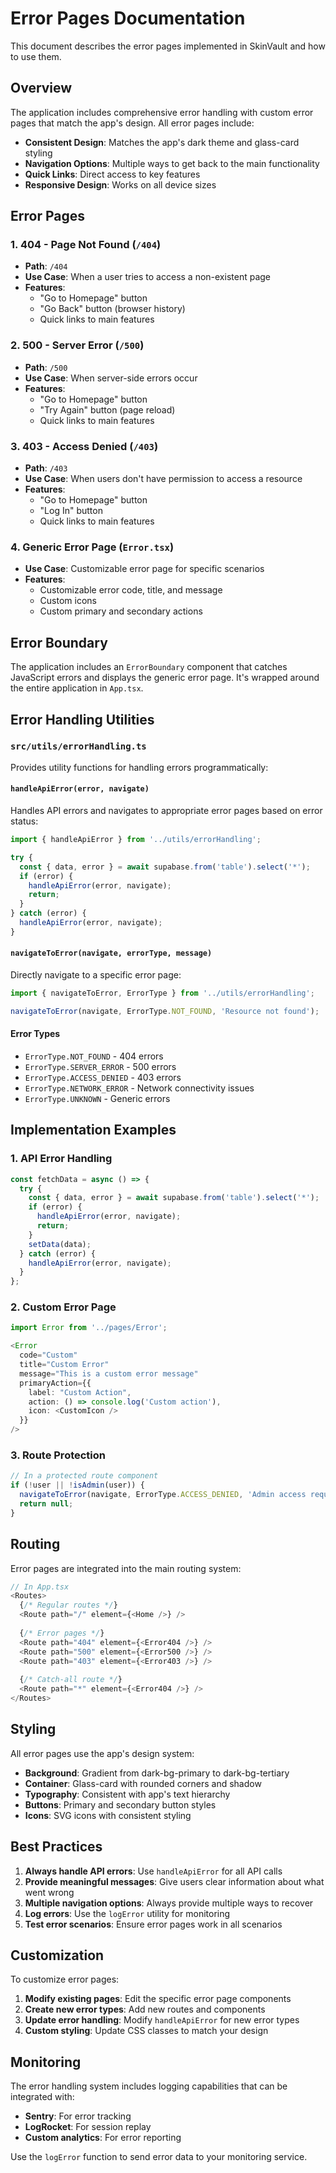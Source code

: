 # Error Pages Documentation

This document describes the error pages implemented in SkinVault and how to use them.

## Overview

The application includes comprehensive error handling with custom error pages that match the app's design. All error pages include:

- **Consistent Design**: Matches the app's dark theme and glass-card styling
- **Navigation Options**: Multiple ways to get back to the main functionality
- **Quick Links**: Direct access to key features
- **Responsive Design**: Works on all device sizes

## Error Pages

### 1. 404 - Page Not Found (`/404`)
- **Path**: `/404`
- **Use Case**: When a user tries to access a non-existent page
- **Features**:
  - "Go to Homepage" button
  - "Go Back" button (browser history)
  - Quick links to main features

### 2. 500 - Server Error (`/500`)
- **Path**: `/500`
- **Use Case**: When server-side errors occur
- **Features**:
  - "Go to Homepage" button
  - "Try Again" button (page reload)
  - Quick links to main features

### 3. 403 - Access Denied (`/403`)
- **Path**: `/403`
- **Use Case**: When users don't have permission to access a resource
- **Features**:
  - "Go to Homepage" button
  - "Log In" button
  - Quick links to main features

### 4. Generic Error Page (`Error.tsx`)
- **Use Case**: Customizable error page for specific scenarios
- **Features**:
  - Customizable error code, title, and message
  - Custom icons
  - Custom primary and secondary actions

## Error Boundary

The application includes an `ErrorBoundary` component that catches JavaScript errors and displays the generic error page. It's wrapped around the entire application in `App.tsx`.

## Error Handling Utilities

### `src/utils/errorHandling.ts`

Provides utility functions for handling errors programmatically:

#### `handleApiError(error, navigate)`
Handles API errors and navigates to appropriate error pages based on error status:

```typescript
import { handleApiError } from '../utils/errorHandling';

try {
  const { data, error } = await supabase.from('table').select('*');
  if (error) {
    handleApiError(error, navigate);
    return;
  }
} catch (error) {
  handleApiError(error, navigate);
}
```

#### `navigateToError(navigate, errorType, message)`
Directly navigate to a specific error page:

```typescript
import { navigateToError, ErrorType } from '../utils/errorHandling';

navigateToError(navigate, ErrorType.NOT_FOUND, 'Resource not found');
```

#### Error Types
- `ErrorType.NOT_FOUND` - 404 errors
- `ErrorType.SERVER_ERROR` - 500 errors
- `ErrorType.ACCESS_DENIED` - 403 errors
- `ErrorType.NETWORK_ERROR` - Network connectivity issues
- `ErrorType.UNKNOWN` - Generic errors

## Implementation Examples

### 1. API Error Handling

```typescript
const fetchData = async () => {
  try {
    const { data, error } = await supabase.from('table').select('*');
    if (error) {
      handleApiError(error, navigate);
      return;
    }
    setData(data);
  } catch (error) {
    handleApiError(error, navigate);
  }
};
```

### 2. Custom Error Page

```typescript
import Error from '../pages/Error';

<Error 
  code="Custom"
  title="Custom Error"
  message="This is a custom error message"
  primaryAction={{
    label: "Custom Action",
    action: () => console.log('Custom action'),
    icon: <CustomIcon />
  }}
/>
```

### 3. Route Protection

```typescript
// In a protected route component
if (!user || !isAdmin(user)) {
  navigateToError(navigate, ErrorType.ACCESS_DENIED, 'Admin access required');
  return null;
}
```

## Routing

Error pages are integrated into the main routing system:

```typescript
// In App.tsx
<Routes>
  {/* Regular routes */}
  <Route path="/" element={<Home />} />
  
  {/* Error pages */}
  <Route path="404" element={<Error404 />} />
  <Route path="500" element={<Error500 />} />
  <Route path="403" element={<Error403 />} />
  
  {/* Catch-all route */}
  <Route path="*" element={<Error404 />} />
</Routes>
```

## Styling

All error pages use the app's design system:

- **Background**: Gradient from dark-bg-primary to dark-bg-tertiary
- **Container**: Glass-card with rounded corners and shadow
- **Typography**: Consistent with app's text hierarchy
- **Buttons**: Primary and secondary button styles
- **Icons**: SVG icons with consistent styling

## Best Practices

1. **Always handle API errors**: Use `handleApiError` for all API calls
2. **Provide meaningful messages**: Give users clear information about what went wrong
3. **Multiple navigation options**: Always provide multiple ways to recover
4. **Log errors**: Use the `logError` utility for monitoring
5. **Test error scenarios**: Ensure error pages work in all scenarios

## Customization

To customize error pages:

1. **Modify existing pages**: Edit the specific error page components
2. **Create new error types**: Add new routes and components
3. **Update error handling**: Modify `handleApiError` for new error types
4. **Custom styling**: Update CSS classes to match your design

## Monitoring

The error handling system includes logging capabilities that can be integrated with:

- **Sentry**: For error tracking
- **LogRocket**: For session replay
- **Custom analytics**: For error reporting

Use the `logError` function to send error data to your monitoring service. 